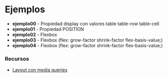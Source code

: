 # Ejemplos

* **ejemplo00** - Propiedad display con valores table table-row table-cell
* **ejemplo01** - Propiedad POSITION
* **ejemplo02** - Flexbox
* **ejemplo03** - Flexbox (flex: grow-factor shrink-factor flex-basis-value;)
* **ejemplo04** - Flexbox (flex: grow-factor shrink-factor flex-basis-value;)


### Recursos

* [Layout con media queries](https://codepen.io/chriscoyier/pen/vWEMWw)